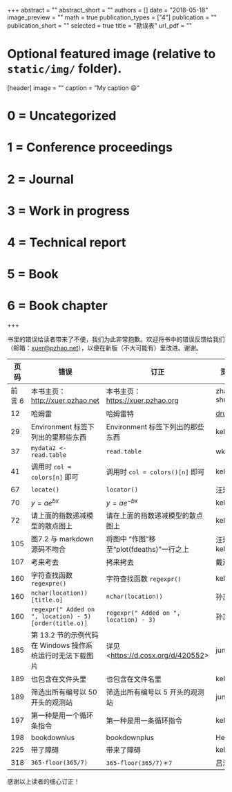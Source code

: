 +++
abstract = ""
abstract_short = ""
authors = []
date = "2018-05-18"
image_preview = ""
math = true
publication_types = ["4"]
publication = ""
publication_short = ""
selected = true
title = "勘误表"
url_pdf = ""

# Optional featured image (relative to `static/img/` folder).
[header]
image = ""
caption = "My caption :smile:"

# 0 = Uncategorized
# 1 = Conference proceedings
# 2 = Journal
# 3 = Work in progress
# 4 = Technical report
# 5 = Book
# 6 = Book chapter
+++


书里的错误给读者带来了不便，我们为此非常抱歉。欢迎将书中的错误反馈给我们（邮箱：<xuer@pzhao.net>），以便在新版（不大可能有）里改进。谢谢。

| 页码 |   错误   |   订正   | 贡献者 |
| --- | ------ | ------ | ---- |
| 前言 6 | 本书主页：http://xuer.pzhao.net | 本书主页：https://xuer.pzhao.org | zhao shujian  |
|  12  |  哈姆雷  | 哈姆雷特 | [drunkevil](https://steemit.com/cn-reader/@drunkevil/reading-of-learning-r) |
| 29   |  Environment 标签下列出的里那些东西   |  Environment 标签下列出的那些东西  | kelffon  |
| 37   |  `mydata2 <- read.table`   |  `read.table`  | wky |
| 41   |  调用时 `col = colors[n]` 即可   |  调用时 `col = colors()[n]` 即可   | kelffon  |
| 67   |  `locate()`   |  `locator()`  | 汪琦 |
| 70   |   $y=ae^{bx}$   |  $y=ae^{-bx}$  | kelffon  |
| 72   |  请上面的指数递减模型的散点图上  |  请在上面的指数递减模型的散点图上  | kelffon  |
| 105  |  图7.2 与 markdown 源码不吻合  | 将图中 “作图”移至“plot(fdeaths)”一行之上  | 汪琦, kelffon |
| 107  | 考来考去 | 拷来拷去 | 戴瀚程 |
| 160  |  字符查找函数 `regexpre()`  | 字符查找函数 `regexpr()`   | kelffon  |
| 160  |  `nchar(location))[title.o]`  | `nchar(location))`   | 孙苏紫  |
| 160  |  `regexpr(" Added on ", location) - 5)[order(title.o)]`  | `regexpr(" Added on ", location) - 3)`   | 孙苏紫  |
| 185 | 第 13.2 节的示例代码在 Windows 操作系统运行时无法下载图片 | 详见 <<https://d.cosx.org/d/420552>> | junfei |
| 189  |  也包含在文件头里  |  也包含在文件名里  | kelffon  |
| 189  |  筛选出所有编号以 50 开头的观测站  |  筛选出所有编号以 5 开头的观测站  | junfei  |
| 197  | 第一种是用一个循环条指令   |  第一种是用一条循环指令  | kelffon  |
| 198  |  bookdownlus  | bookdownplus | Heaven |
| 225  |  带了障碍  |  带来了障碍  | kelffon  |
| 318  | `365-floor(365/7)` | `365-floor(365/7)＊7` | 吕海超 |

感谢以上读者的细心订正！
